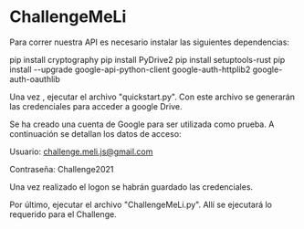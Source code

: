 # ChallengeMeLi

Para correr nuestra API es necesario instalar las siguientes dependencias:

pip install cryptography
pip install PyDrive2
pip install setuptools-rust
pip install --upgrade google-api-python-client google-auth-httplib2 google-auth-oauthlib

Una vez , ejecutar el archivo "quickstart.py". Con este archivo se generarán las credenciales para acceder a google Drive.

Se ha creado una cuenta de Google para ser utilizada como prueba. A continuación se detallan los datos de acceso:

Usuario: challenge.meli.js@gmail.com

Contraseña: Challenge2021


Una vez realizado el logon se habrán guardado las credenciales.

Por último, ejecutar el archivo "ChallengeMeLi.py". Allí se ejecutará lo requerido para el Challenge.
